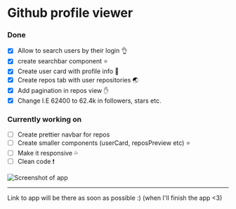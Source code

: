 # Github profile viewer

### Done

- [x] Allow to search users by their login :ok_hand:
- [x] create searchbar component :star:
- [x] Create user card with profile info :kiss:
- [x] Create repos tab with user repositories :earth_asia:
- [x] Add pagination in repos view :hand:
- [x] Change I.E 62400 to 62.4k in followers, stars etc.

### Currently working on

- [ ] Create prettier navbar for repos
- [ ] Create smaller components (userCard, reposPreview etc) :star:
- [ ] Make it responsive :sweat_drops:
- [ ] Clean code :exclamation:

![Screenshot of app](https://cdn.discordapp.com/attachments/742693540856856618/744960598151921714/unknown.png)

---

Link to app will be there as soon as possible :) (when I'll finish the app <3)
